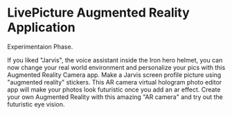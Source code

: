 # LivePicture Augmented Reality Application

Experimentaion Phase. 

If you liked "Jarvis", the voice assistant inside the Iron hero helmet, you can now change your real world environment and personalize your pics with this Augmented Reality Camera app. Make a Jarvis screen profile picture using "augmented reality" stickers. This AR camera virtual hologram photo editor app will make your photos look futuristic once you add an ar effect. Create your own Augmented Reality with this amazing "AR camera" and try out the futuristic eye vision.
